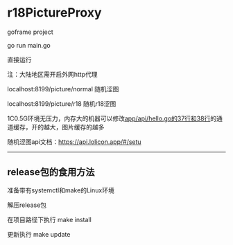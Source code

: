 # r18PictureProxy

goframe project

go run main.go 

直接运行 

注：大陆地区需开启外网http代理 

localhost:8199/picture/normal 随机涩图 

localhost:8199/picture/r18 随机r18涩图 

1C0.5G环境无压力，内存大的机器可以修改[app/api/hello.go的37行和38行](https://github.com/yangge2333/r18PictureProxy/blob/main/app/api/hello.go#L37)的通道缓存，开的越大，图片缓存的越多

随机涩图api文档：https://api.lolicon.app/#/setu

-------

## release包的食用方法

准备带有systemctl和make的Linux环境

解压release包

在项目路径下执行 make install

更新执行 make update
